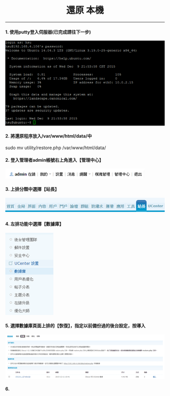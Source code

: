 # **<center>還原 本機</center>**

---

#### 1. 使用putty登入伺服器(已完成請往下一步)
![](../img/inst_part1/part1_4.png)

#### 2. 將還原程序放入/var/www/html/data/中
sudo mv utility/restore.php /var/www/html/data/

#### 2. 登入管理者admin帳號右上角進入【管理中心】
![](../img/bkup_part1/part1_1.png)

#### 3. 上排分類中選擇【站長】
![](../img/bkup_part1/part1_2.png)

#### 4. 左排功能中選擇【數據庫】
![](../img/bkup_part1/part1_3.png)

#### 5. 選擇數據庫頁面上排的【恢復】，指定以前備份過的後台設定，按導入
![](../img/sr_part1/part1_1.png)

#### 6. 